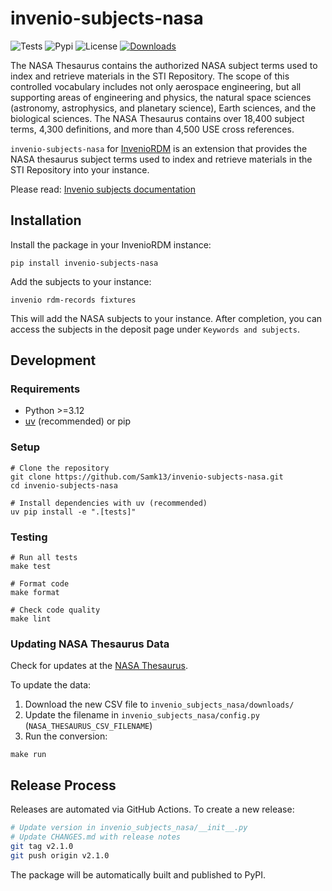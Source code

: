 # invenio-subjects-nasa

![Tests](https://github.com/Samk13/invenio-subjects-nasa/actions/workflows/tests.yml/badge.svg)
![Pypi](https://img.shields.io/pypi/v/invenio-subjects-nasa.svg)
![License](https://img.shields.io/github/license/mashape/apistatus.svg)
[![Downloads](https://static.pepy.tech/badge/invenio-subjects-nasa)](https://pepy.tech/project/invenio-subjects-nasa)

The NASA Thesaurus contains the authorized NASA subject terms used to index and retrieve materials in the STI Repository. The scope of this controlled vocabulary includes not only aerospace engineering, but all supporting areas of engineering and physics, the natural space sciences (astronomy, astrophysics, and planetary science), Earth sciences, and the biological sciences. The NASA Thesaurus contains over 18,400 subject terms, 4,300 definitions, and more than 4,500 USE cross references.

`invenio-subjects-nasa` for [InvenioRDM](https://inveniosoftware.org/products/rdm/) is an extension that provides the NASA thesaurus subject terms used to index and retrieve materials in the STI Repository into your instance.

Please read: [Invenio subjects documentation](https://inveniordm.docs.cern.ch/customize/vocabularies/subjects/)

## Installation

Install the package in your InvenioRDM instance:

```console
pip install invenio-subjects-nasa
```

Add the subjects to your instance:

```console
invenio rdm-records fixtures
```

This will add the NASA subjects to your instance. After completion, you can access the subjects in the deposit page under `Keywords and subjects`.

## Development

### Requirements

- Python >=3.12
- [uv](https://docs.astral.sh/uv/) (recommended) or pip

### Setup

```console
# Clone the repository
git clone https://github.com/Samk13/invenio-subjects-nasa.git
cd invenio-subjects-nasa

# Install dependencies with uv (recommended)
uv pip install -e ".[tests]"
```

### Testing

```console
# Run all tests
make test

# Format code
make format

# Check code quality
make lint
```

### Updating NASA Thesaurus Data

Check for updates at the [NASA Thesaurus](https://sti.nasa.gov/nasa-thesaurus/). 

To update the data:
1. Download the new CSV file to `invenio_subjects_nasa/downloads/`
2. Update the filename in `invenio_subjects_nasa/config.py` (`NASA_THESAURUS_CSV_FILENAME`)
3. Run the conversion:

```console
make run
```

## Release Process

Releases are automated via GitHub Actions. To create a new release:

```bash
# Update version in invenio_subjects_nasa/__init__.py
# Update CHANGES.md with release notes
git tag v2.1.0
git push origin v2.1.0
```

The package will be automatically built and published to PyPI.
